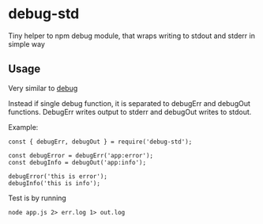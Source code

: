 # debug-std
Tiny helper to npm debug module, that wraps writing to stdout and stderr in simple way

## Usage

Very similar to [debug](https://www.npmjs.com/package/debug)

Instead if single debug function, it is separated to debugErr and debugOut functions. DebugErr writes output to stderr and debugOut writes to stdout.

Example:

```
const { debugErr, debugOut } = require('debug-std');

const debugError = debugErr('app:error');
const debugInfo = debugOut('app:info');

debugError('this is error');
debugInfo('this is info');
```
Test is by running

```
node app.js 2> err.log 1> out.log
```
